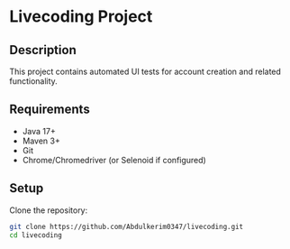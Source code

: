 # Livecoding Project

## Description
This project contains automated UI tests for account creation and related functionality.

## Requirements
- Java 17+
- Maven 3+
- Git
- Chrome/Chromedriver (or Selenoid if configured)

## Setup
Clone the repository:
```bash
git clone https://github.com/Abdulkerim0347/livecoding.git
cd livecoding
